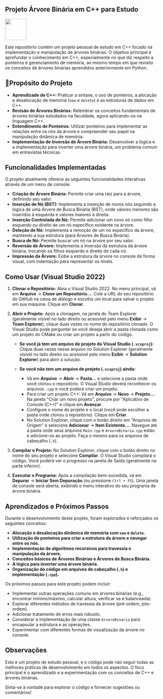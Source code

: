 ## Projeto Árvore Binária em C++ para Estudo
 

<img width="70" height="70" src="https://cdn.jsdelivr.net/gh/devicons/devicon@latest/icons/cplusplus/cplusplus-original.svg" />


Este repositório contém um projeto pessoal de estudo em C++ focado na implementação e manipulação de árvores binárias. O objetivo principal é aprofundar o conhecimento em C++, especialmente no que diz respeito a ponteiros e gerenciamento de memória, ao mesmo tempo em que revisito os conceitos de árvores binárias aprendidos anteriormente em Python.

## 📌Propósito do Projeto

* **Aprendizado de C++:** Praticar a sintaxe, o uso de ponteiros, a alocação e desalocação de memória (`new` e `delete`) e as estruturas de dados em C++.
* **Revisão de Árvores Binárias:** Relembrar os conceitos fundamentais de árvores binárias estudados na faculdade, agora aplicando-os na linguagem C++.
* **Entendimento de Ponteiros:** Utilizar ponteiros para implementar as relações entre os nós da árvore e compreender seu papel na manipulação dinâmica de memória.
* **Implementação de Inversão de Árvore Binária:** Desenvolver a lógica e a implementação para inverter uma árvore binária, um problema comum em entrevistas técnicas.

## Funcionalidades Implementadas

O projeto atualmente oferece as seguintes funcionalidades interativas através de um menu de console:

* **Criação de Árvore Binária:** Permite criar uma raiz para a árvore, definindo seu valor.
* **Inserção de Nó (BST):** Implementa a inserção de novos nós seguindo a lógica de uma Árvore de Busca Binária (BST), onde valores menores são inseridos à esquerda e valores maiores à direita.
* **Inserção Controlada de Nó:** Permite adicionar um novo nó como filho esquerdo ou direito de um nó específico existente na árvore.
* **Deleção de Nó:** Implementa a remoção de um nó específico da árvore, mantendo a sua estrutura (para Árvores de Busca Binária).
* **Busca de Nó:** Permite buscar um nó na árvore por seu valor.
* **Reversão de Árvore:** Implementa a inversão da estrutura da árvore binária, trocando os filhos esquerdo e direito de cada nó.
* **Impressão da Árvore:** Exibe a estrutura da árvore no console de forma visual, com indentação para representar os níveis.

## Como Usar (Visual Studio 2022)

1.  **Clonar o Repositório:**
    Abra o Visual Studio 2022. No menu principal, vá em **Arquivo** -> **Clone um Repositório...**. Cole a URL do seu repositório do GitHub na caixa de diálogo e escolha um local para salvar o projeto em sua máquina. Clique em **Clonar**.

2.  **Abrir o Projeto:**
    Após a clonagem, na janela do Team Explorer (geralmente visível no lado direito ou acessível pelo menu **Exibir** -> **Team Explorer**), clique duas vezes no nome do repositório clonado. O Visual Studio pode perguntar se você deseja abrir a pasta clonada como um projeto do CMake ou criar um projeto a partir do código.

    * **Se você já tem um arquivo de projeto do Visual Studio (`.vcxproj`):** Clique duas vezes nesse arquivo no Solution Explorer (geralmente visível no lado direito ou acessível pelo menu **Exibir** -> **Solution Explorer**) para abrir a solução.

    * **Se você não tem um arquivo de projeto (`.vcxproj`) ainda:**
        * Vá em **Arquivo** -> **Abrir** -> **Pasta...** e selecione a pasta onde você clonou o repositório. O Visual Studio deverá reconhecer os arquivos `.cpp` e você poderá criar um projeto.
        * Para criar um projeto C++: Vá em **Arquivo** -> **Novo** -> **Projeto...**. Na janela "Criar um novo projeto", procure por "Aplicativo de Console (C++)" e clique em **Avançar**.
        * Configure o nome do projeto e o local (você pode escolher a pasta onde clonou o repositório). Clique em **Criar**.
        * No Solution Explorer, clique com o botão direito em "Arquivos de Origem" e selecione **Adicionar** -> **Item Existente...**. Navegue até a pasta onde seus arquivos `Main.cpp` e `ArvoreBinaria.cpp` estão e adicione-os ao projeto. Faça o mesmo para os arquivos de cabeçalho (`.h`).

3.  **Compilar o Projeto:**
    No Solution Explorer, clique com o botão direito no nome do seu projeto e selecione **Compilar**. O Visual Studio compilará o código. Você poderá ver o progresso na janela de Saída (geralmente na parte inferior).

4.  **Executar o Programa:**
    Após a compilação bem-sucedida, vá em **Depurar** -> **Iniciar Sem Depuração** (ou pressione `Ctrl + F5`). Uma janela de console será aberta, exibindo o menu interativo do seu programa de árvore binária.

## Aprendizados e Próximos Passos

Durante o desenvolvimento deste projeto, foram explorados e reforçados os seguintes conceitos:

* **Alocação e desalocação dinâmica de memória com `new` e `delete`.**
* **Utilização de ponteiros para criar a estrutura da árvore e navegar entre os nós.**
* **Implementação de algoritmos recursivos para travessia e manipulação da árvore.**
* **Conceitos básicos de Árvores Binárias e Árvores de Busca Binária.**
* **A lógica para inverter uma árvore binária.**
* **Organização do código em arquivos de cabeçalho (`.h`) e implementação (`.cpp`).**

Os próximos passos para este projeto podem incluir:

* Implementar outras operações comuns em árvores binárias (e.g., encontrar mínimo/máximo, calcular altura, verificar se é balanceada).
* Explorar diferentes métodos de travessia da árvore (pré-ordem, pós-ordem).
* Adicionar tratamento de erros mais robusto.
* Considerar a implementação de uma classe `ArvoreBinaria` para encapsular a estrutura e as operações.
* Experimentar com diferentes formas de visualização da árvore no console.

## Observações

Este é um projeto de estudo pessoal, e o código pode não seguir todas as melhores práticas de desenvolvimento em todos os aspectos. O foco principal é o aprendizado e a experimentação com os conceitos de C++ e árvores binárias.

Sinta-se à vontade para explorar o código e fornecer sugestões ou comentários!
